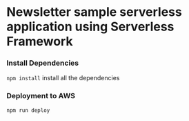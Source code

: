 # Newsletter sample serverless application using Serverless Framework

### Install Dependencies

`npm install` install all the dependencies

### Deployment to AWS

`npm run deploy`